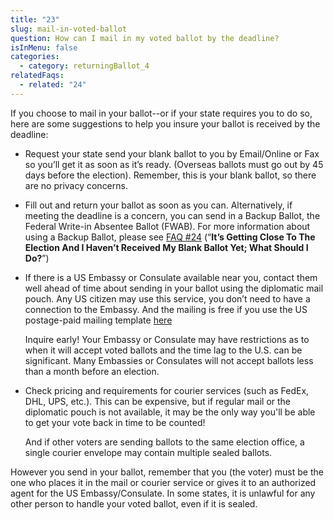 ```yaml
---
title: "23"
slug: mail-in-voted-ballot
question: How can I mail in my voted ballot by the deadline?
isInMenu: false
categories:
  - category: returningBallot_4
relatedFaqs:
  - related: "24"
---
```

If you choose to mail in your ballot--or if your state requires you to do so, here are some suggestions to help you insure your ballot is received by the deadline:

* Request your state send your blank ballot to you by Email/Online or Fax so you’ll get it as soon as it’s ready. (Overseas ballots must go out by 45 days before the election). Remember, this is your blank ballot, so there are no privacy concerns.

* Fill out and return your ballot as soon as you can. Alternatively, if meeting the deadline is a concern, you can send in a Backup Ballot, the Federal Write-in Absentee Ballot (FWAB). For more information about using a Backup Ballot, please see [FAQ #24](/faqs/24) (“**It’s Getting Close To The Election And I Haven’t Received My Blank Ballot Yet; What Should I Do?**”)

* If there is a US Embassy or Consulate available near you, contact them well ahead of time about sending in your ballot using the diplomatic mail pouch. Any US citizen may use this service, you don’t need to have a connection to the Embassy. And the mailing is free if you use the US postage-paid mailing template [here](/envelope) 

   Inquire early! Your Embassy or Consulate may have restrictions as to when it will accept voted ballots and the time lag to the U.S. can be significant. Many Embassies or Consulates will not accept ballots less than a month before an election.

* Check pricing and requirements for courier services (such as FedEx, DHL, UPS, etc.). This can be expensive, but if regular mail or the diplomatic pouch is not available, it may be the only way you'll be able to get your vote back in time to be counted!

  And if other voters are sending ballots to the same election office, a single courier envelope may contain multiple sealed ballots.

However you send in your ballot, remember that you (the voter) must be the one who places it in the mail or courier service or gives it to an authorized agent for the US Embassy/Consulate. In some states, it is unlawful for any other person to handle your voted ballot, even if it is sealed. 
 